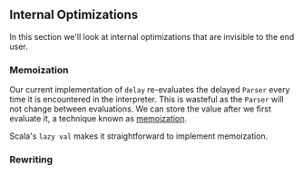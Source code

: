 ## Internal Optimizations

In this section we'll look at internal optimizations that are invisible to the end user.


### Memoization

Our current implementation of `delay` re-evaluates the delayed `Parser` every time it is encountered in the interpreter. This is wasteful as the `Parser` will not change between evaluations. We can store the value after we first evaluate it, a technique known as [memoization](https://en.wikipedia.org/wiki/Memoization). 

Scala's `lazy val` makes it straightforward to implement memoization. 


### Rewriting
